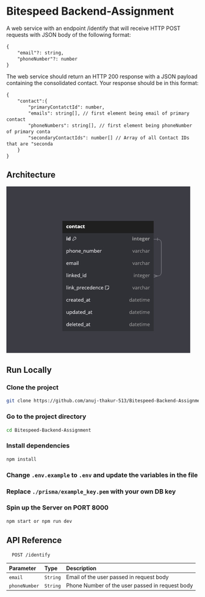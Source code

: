# Bitespeed Backend-Assignment

A web service with an endpoint /identify that will receive HTTP POST requests with
JSON body of the following format:

```
{
    "email"?: string,
    "phoneNumber"?: number
}
```

The web service should return an HTTP 200 response with a JSON payload containing the consolidated contact.
Your response should be in this format:

```
{
    "contact":{
        "primaryContatctId": number,
        "emails": string[], // first element being email of primary contact
        "phoneNumbers": string[], // first element being phoneNumber of primary conta
        "secondaryContactIds": number[] // Array of all Contact IDs that are "seconda
    }
}
```

## Architecture

![](./github_assets/DB.jpg)

## Run Locally

### Clone the project

```bash
git clone https://github.com/anuj-thakur-513/Bitespeed-Backend-Assignment.git
```

### Go to the project directory

```bash
cd Bitespeed-Backend-Assignment
```

### Install dependencies

```bash
npm install
```

### Change `.env.example` to `.env` and update the variables in the file

### Replace `./prisma/example_key.pem` with your own DB key

### Spin up the Server on PORT 8000

```bash
npm start or npm run dev
```

## API Reference

```http
  POST /identify
```

| Parameter     | Type     | Description                                     |
| :------------ | :------- | :---------------------------------------------- |
| `email`       | `String` | Email of the user passed in request body        |
| `phoneNumber` | `String` | Phone Number of the user passed in request body |
